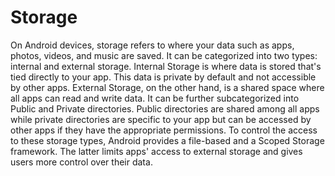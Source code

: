# Storage

On Android devices, storage refers to where your data such as apps, photos, videos, and music are saved. It can be categorized into two types: internal and external storage. Internal Storage is where data is stored that's tied directly to your app. This data is private by default and not accessible by other apps. External Storage, on the other hand, is a shared space where all apps can read and write data. It can be further subcategorized into Public and Private directories. Public directories are shared among all apps while private directories are specific to your app but can be accessed by other apps if they have the appropriate permissions. To control the access to these storage types, Android provides a file-based and a Scoped Storage framework. The latter limits apps' access to external storage and gives users more control over their data.